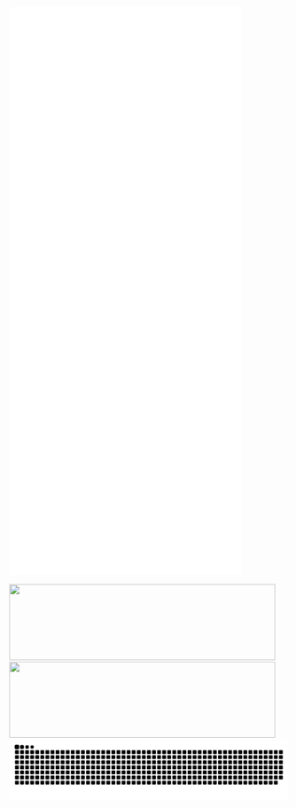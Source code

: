 ![Metrics](/github-metrics.svg)

<div>
  <img width="480px" height="137px" src="https://github-readme-stats-git-masterrstaa-rickstaa.vercel.app/api?username=masachi&hide_title=true&hide_border=true&show_icons=true&line_height=21" />
  <img width="480px" height="137px" src="https://github-readme-stats-git-masterrstaa-rickstaa.vercel.app/api/top-langs/?username=masachi&hide_title=true&hide_border=true&layout=compact&langs_count=6" />
</div>

<div width="480px"><img src="https://raw.githubusercontent.com/masachi/masachi/snake/github-snake.svg" /></div>
